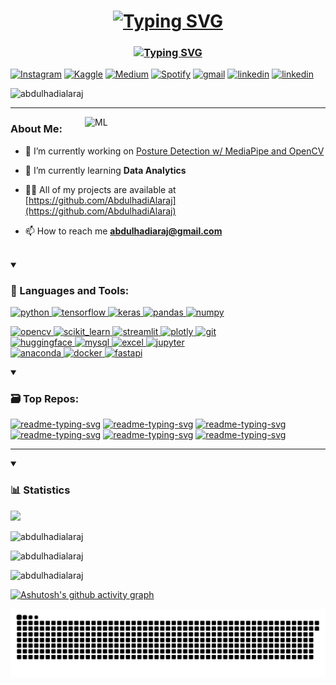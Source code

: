 <h1 align="center"><a href="https://git.io/typing-svg"><img src="https://readme-typing-svg.demolab.com?font=Fira+Code&pause=1000&center=true&repeat=false&random=false&width=435&lines=Hi+%F0%9F%91%8B%F0%9F%8F%BB%2C+I'm+Abdulhadi+Alaraj" alt="Typing SVG" /></a></h1>
<h3 align="center"><a href="https://git.io/typing-svg"><img src="https://readme-typing-svg.demolab.com?font=Fira+Code&size=17&pause=1000&center=true&random=false&width=435&lines=Aspiring+Machine+Learning+Enthusiast;Exploring+the+World+of+AI+and+Big+Data" alt="Typing SVG" /></a></h3> 
<a href="https://www.instagram.com/perseus2843/" target="_blank"><img src="https://img.shields.io/badge/Instagram-%23E4405F.svg?&style=for-the-badge&logo=instagram&logoColor=white" alt="Instagram"></a>
<a href="https://www.kaggle.com/abdulhadiaraj" target="_blank"><img src="https://img.shields.io/badge/Kaggle-20BEFF?style=for-the-badge&logo=Kaggle&logoColor=white" alt="Kaggle"></a>
<a href="https://medium.com/@abdulhadiaraj" target="_blank"><img src="https://img.shields.io/badge/Medium-12100E?style=for-the-badge&logo=medium&logoColor=white" alt="Medium"></a>
<a href="https://open.spotify.com/playlist/4Ms1VZCH3t1mRMWXCaHxar?si=fde99606f4ac47ac" target="_blank"><img src="https://img.shields.io/badge/Spotify-%231ED760.svg?&style=for-the-badge&logo=spotify&logoColor=white" alt="Spotify"></a>
<a href="mailto:abdulhadiaraj@gmail.com" target="_blank"><img src="https://img.shields.io/badge/Gmail-D14836?style=for-the-badge&logo=gmail&logoColor=white" alt="gmail"></a>
<a href="https://www.linkedin.com/in/abdulhadi-al-araj/" target="_blank"><img src="https://img.shields.io/badge/LinkedIn-0077B5?style=for-the-badge&logo=linkedin&logoColor=white" alt="linkedin"></a>
<a href="https://github.com/AbdulhadiAlaraj/My-CV/blob/3ff7fcbfff5c5168595d24b4898e09fa34854042/Abdulhadi_Alaraj_Resume.pdf" target="_blank"><img src="https://img.shields.io/badge/My Resume-maroon?style=for-the-badge&logo=readdotcv&logoColor=white" alt="linkedin"></a>

<p align="left"> <img src="https://komarev.com/ghpvc/?username=abdulhadialaraj&label=Profile%20views&color=0e75b6&style=for-the-badge" alt="abdulhadialaraj" /> </p>


***

<img align="right" alt="ML" width="385" src="https://miro.medium.com/v2/resize:fit:1400/0*RdQGmry_IdLt6kJj.gif">
<h3>About Me:</h3>

- 🔭 I’m currently working on [Posture Detection w/ MediaPipe and OpenCV](https://github.com/AbdulhadiAlaraj/Posture-Detection)

- 🧐 I’m currently learning **Data Analytics**

- 👨‍💻 All of my projects are available at [https://github.com/AbdulhadiAlaraj](https://github.com/AbdulhadiAlaraj)

- 📫 How to reach me **abdulhadiaraj@gmail.com**

<br>
<details open>
<summary><h3 align="left">🔧 Languages and Tools:</h3></summary>
<div id="badges" width>
  <a href="https://www.python.org" target="_blank" rel="noreferrer"> <img src="https://img.shields.io/badge/Python-FFD43B?style=for-the-badge&logo=python&logoColor=blue" alt="python"/> </a> 
  <a href="https://www.tensorflow.org" target="_blank" rel="noreferrer"> <img src="https://img.shields.io/badge/TensorFlow-FF6F00?style=for-the-badge&logo=tensorflow&logoColor=white" alt="tensorflow"/> </a>
  <a href="https://keras.io" target="_blank" rel="noreferrer"> <img src="https://img.shields.io/badge/Keras-FF0000?style=for-the-badge&logo=keras&logoColor=white" alt="keras"/> </a>
  <a href="https://pandas.pydata.org/" target="_blank" rel="noreferrer"> <img src="https://img.shields.io/badge/Pandas-2C2D72?style=for-the-badge&logo=pandas&logoColor=white" alt="pandas"/> </a> 
  <a href="https://numpy.org" target="_blank" rel="noreferrer"> <img src="https://img.shields.io/badge/Numpy-777BB4?style=for-the-badge&logo=numpy&logoColor=white" alt="numpy"/> </a>
  
  <a href="https://opencv.org/" target="_blank" rel="noreferrer" > <img src="https://img.shields.io/badge/OpenCV-27338e?style=for-the-badge&logo=OpenCV&logoColor=white" alt="opencv"/> </a>
  <a href="https://scikit-learn.org/" target="_blank" rel="noreferrer"> <img src="https://img.shields.io/badge/scikit_learn-F7931E?style=for-the-badge&logo=scikit-learn&logoColor=white" alt="scikit_learn"/> </a>
  <a href="https://streamlit.io" target="_blank" rel="noreferrer"> <img src="https://img.shields.io/badge/Streamlit-FF4B4B?style=for-the-badge&logo=Streamlit&logoColor=white" alt="streamlit"/> </a>
  <a href="https://plotly.com" target="_blank" rel="noreferrer"> <img src="https://img.shields.io/badge/Plotly-239120?style=for-the-badge&logo=plotly&logoColor=white" alt="plotly"/> </a>
  <a href="https://git-scm.com" target="_blank" rel="noreferrer"> <img src="https://img.shields.io/badge/GIT-E44C30?style=for-the-badge&logo=git&logoColor=white" alt="git"/> </a>  
  <a href="https://huggingface.co" target="_blank" rel="noreferrer" > <img src="https://tinyurl.com/2p9ft7xf" alt="huggingface"/> </a>
  <a href="https://www.mysql.com/" target="_blank" rel="noreferrer" > <img src="https://img.shields.io/badge/MySQL-005C84?style=for-the-badge&logo=mysql&logoColor=white" alt="mysql"/> </a>
  <a href="https://www.microsoft.com/en-us/microsoft-365/excel" target="_blank" rel="noreferrer" > <img src="https://img.shields.io/badge/Microsoft_Excel-217346?style=for-the-badge&logo=microsoft-excel&logoColor=white" alt="excel"/> </a>
  <a href="https://jupyter.org" target="_blank" rel="noreferrer" > <img src="https://img.shields.io/badge/Jupyter-F37626.svg?&style=for-the-badge&logo=Jupyter&logoColor=white" alt="jupyter"/> </a>  
  <a href="https://www.anaconda.com" target="_blank" rel="noreferrer" > <img src="https://img.shields.io/badge/conda-342B029.svg?&style=for-the-badge&logo=anaconda&logoColor=white" alt="anaconda"/> </a>
  <a href="https://www.docker.com" target="_blank" rel="noreferrer" > <img src="https://img.shields.io/badge/Docker-2CA5E0?style=for-the-badge&logo=docker&logoColor=white" alt="docker"/> </a>
  <a href="https://fastapi.tiangolo.com" target="_blank" rel="noreferrer" > <img src="https://img.shields.io/badge/fastapi-109989?style=for-the-badge&logo=FASTAPI&logoColor=white" alt="fastapi"/> </a>

</div>
</details>

<details open>
<summary><h3 align="left">🗃️ Top Repos:</h3></summary>
<p align="left">
  <a href="https://github.com/AbdulhadiAlaraj/Posture-Detection"><img width="278" src="https://denvercoder1-github-readme-stats.vercel.app/api/pin/?username=AbdulhadiAlaraj&repo=Posture-Detection&theme=blueberry&hide_border=true&show_icons=true" alt="readme-typing-svg"></a>
  <a href="https://github.com/AbdulhadiAlaraj/SarcasmViz"><img width="278" src="https://denvercoder1-github-readme-stats.vercel.app/api/pin/?username=AbdulhadiAlaraj&repo=SarcasmViz&theme=blueberry&hide_border=true&show_icons=true" alt="readme-typing-svg"></a>
  <a href="https://github.com/YaserHabib/ArabicSarcasmDetection"><img width="278" src="https://denvercoder1-github-readme-stats.vercel.app/api/pin/?username=YaserHabib&repo=ArabicSarcasmDetection&theme=blueberry&hide_border=true&show_icons=true" alt="readme-typing-svg"></a>
  <a href="https://github.com/AbdulhadiAlaraj/CYK-Parser"><img width="278" src="https://denvercoder1-github-readme-stats.vercel.app/api/pin/?username=AbdulhadiAlaraj&repo=CYK-Parser&theme=blueberry&hide_border=true&show_icons=true" alt="readme-typing-svg"></a>
  <a href="https://github.com/AbdulhadiAlaraj/WebScraper"><img width="278" src="https://denvercoder1-github-readme-stats.vercel.app/api/pin/?username=AbdulhadiAlaraj&repo=WebScraper&theme=blueberry&hide_border=true&show_icons=true" alt="readme-typing-svg"></a>
  <a href="https://github.com/AbdulhadiAlaraj/WebScraper-WebApp"><img width="278" src="https://denvercoder1-github-readme-stats.vercel.app/api/pin/?username=AbdulhadiAlaraj&repo=WebScraper-WebApp&theme=blueberry&hide_border=true&show_icons=true" alt="readme-typing-svg"></a>
</p>
</details>

***

<details open>
<summary><h3 align="left">📊 Statistics</h3></summary>
  <p><img src="http://github-profile-summary-cards.vercel.app/api/cards/profile-details?username=AbdulhadiAlaraj&theme=blueberry" ></p>
  <p><img src="https://github-readme-streak-stats.herokuapp.com/?user=AbdulhadiAlaraj&theme=blueberry" alt="abdulhadialaraj" /></p>
  <p><img src="https://github-readme-stats.vercel.app/api?username=AbdulhadiAlaraj&include_all_commits=true&count_private=true&show_icons=true&line_height=20&theme=blueberry" alt="abdulhadialaraj" /></p>
  <p><img src="https://github-readme-stats.vercel.app/api/top-langs?username=abdulhadialaraj&show_icons=true&locale=en&layout=compact&theme=blueberry" alt="abdulhadialaraj" /></p>
</details>

[![Ashutosh's github activity graph](https://github-readme-activity-graph.vercel.app/graph?username=AbdulhadiAlaraj&theme=tokyo-night&color=32ae85&line=559ff8&point=27e8a7&area=true)](https://github.com/AbdulhadiAlaraj/github-readme-activity-graph)

<div align="center">
<picture>
  <source media="(prefers-color-scheme: dark)" srcset="https://raw.githubusercontent.com/AbdulhadiAlaraj/AbdulhadiAlaraj/output/github-contribution-grid-snake-dark.svg" />
  <source media="(prefers-color-scheme: light)" srcset="https://raw.githubusercontent.com/AbdulhadiAlaraj/AbdulhadiAlaraj/output/github-contribution-grid-snake.svg" />
  <img alt="github-snake" src="https://raw.githubusercontent.com/AbdulhadiAlaraj/AbdulhadiAlaraj/output/github-contribution-grid-snake.svg" />
</picture>
</div>
